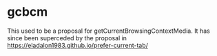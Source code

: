 # gcbcm
This used to be a proposal for getCurrentBrowsingContextMedia. It has since been superceded by the proposal in https://eladalon1983.github.io/prefer-current-tab/

